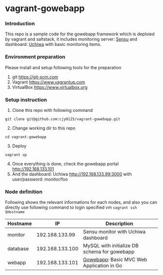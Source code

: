 # vagrant-gowebapp

### Introduction
This repo is a sample code for the gowebapp framework which is deploied by vagrant and saltstack, it includes monitoring server: [Sensu](https://sensuapp.org) and dashboard: [Uchiwa](https://uchiwa.io/#/) with basic monitoring items.

### Environment preparation
Please install and setup following tools for the preparation
1. git <https://git-scm.com>
2. Vagrant <https://www.vagrantup.com>
3. VirtualBox <https://www.virtualbox.org>


### Setup instruction
1. Clone this repo with following command
```
git clone git@github.com:cjy0125/vagrant-gowebapp.git
```
2. Change working dir to this repo
```
cd vagrant-gowebapp
```
3. Deploy 
```
vagrant up
```
4. Once everything is done, check the gowebapp portal
http://192.168.133.101
5. And the dashboard: Uchiwa
http://192.168.133.99:3000 with user/password: monitor/foo

### Node definition
Following shows the relevant informations for each nodes, and also you can directly use following command to login specified vm `vagrant ssh $Hostname`

| Hostname | IP | Description  |
|----------|----|----------------|
|monitor|192.168.133.99| Sensu monitor with Uchiwa dashboard|
|database| 192.168.133.100| MySQL with initialize DB schema for gowebapp|
|webapp| 192.168.133.101| [Gowebapp](https://github.com/josephspurrier/gowebapp): Basic MVC Web Application in Go|
